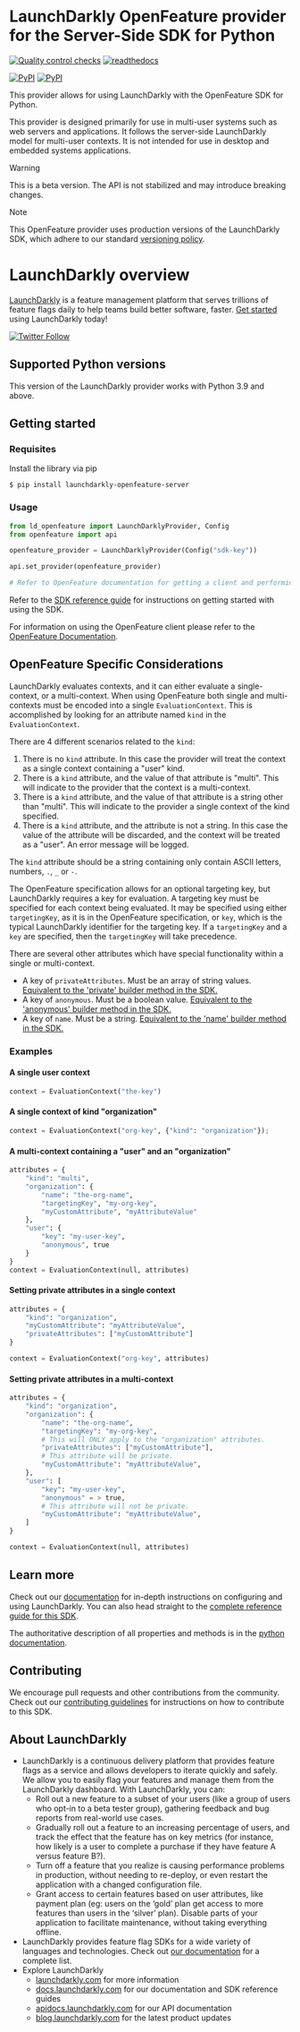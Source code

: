 # LaunchDarkly OpenFeature provider for the Server-Side SDK for Python

[![Quality control checks](https://github.com/launchdarkly/openfeature-python-server/actions/workflows/ci.yml/badge.svg)](https://github.com/launchdarkly/openfeature-python-server/actions/workflows/ci.yml)
[![readthedocs](https://readthedocs.org/projects/launchdarkly-openfeature-python-sdk/badge/)](https://launchdarkly-openfeature-python-sdk.readthedocs.io/en/latest/)

[![PyPI](https://img.shields.io/pypi/v/launchdarkly-openfeature-server.svg?maxAge=2592000)](https://pypi.python.org/pypi/launchdarkly-openfeature-server)
[![PyPI](https://img.shields.io/pypi/pyversions/launchdarkly-openfeature-server.svg)](https://pypi.python.org/pypi/launchdarkly-openfeature-server)

This provider allows for using LaunchDarkly with the OpenFeature SDK for Python.

This provider is designed primarily for use in multi-user systems such as web servers and applications. It follows the server-side LaunchDarkly model for multi-user contexts. It is not intended for use in desktop and embedded systems applications.

> [!WARNING]
> This is a beta version. The API is not stabilized and may introduce breaking changes.

> [!NOTE]
> This OpenFeature provider uses production versions of the LaunchDarkly SDK, which adhere to our standard [versioning policy](https://docs.launchdarkly.com/sdk/concepts/versioning).

# LaunchDarkly overview

[LaunchDarkly](https://www.launchdarkly.com) is a feature management platform that serves trillions of feature flags daily to help teams build better software, faster. [Get started](https://docs.launchdarkly.com/home/getting-started) using LaunchDarkly today!

[![Twitter Follow](https://img.shields.io/twitter/follow/launchdarkly.svg?style=social&label=Follow&maxAge=2592000)](https://twitter.com/intent/follow?screen_name=launchdarkly)

## Supported Python versions

This version of the LaunchDarkly provider works with Python 3.9 and above.

## Getting started

### Requisites

Install the library via pip

```shell
$ pip install launchdarkly-openfeature-server
```

### Usage

```python
from ld_openfeature import LaunchDarklyProvider, Config
from openfeature import api

openfeature_provider = LaunchDarklyProvider(Config("sdk-key"))

api.set_provider(openfeature_provider)

# Refer to OpenFeature documentation for getting a client and performing evaluations.
```

Refer to the [SDK reference guide](https://docs.launchdarkly.com/sdk/server-side/python) for instructions on getting started with using the SDK.

For information on using the OpenFeature client please refer to the [OpenFeature Documentation](https://docs.openfeature.dev/docs/reference/concepts/evaluation-api/).

## OpenFeature Specific Considerations

LaunchDarkly evaluates contexts, and it can either evaluate a single-context, or a multi-context. When using OpenFeature both single and multi-contexts must be encoded into a single `EvaluationContext`. This is accomplished by looking for an attribute named `kind` in the `EvaluationContext`.

There are 4 different scenarios related to the `kind`:
1. There is no `kind` attribute. In this case the provider will treat the context as a single context containing a "user" kind.
2. There is a `kind` attribute, and the value of that attribute is "multi". This will indicate to the provider that the context is a multi-context.
3. There is a `kind` attribute, and the value of that attribute is a string other than "multi". This will indicate to the provider a single context of the kind specified.
4. There is a `kind` attribute, and the attribute is not a string. In this case the value of the attribute will be discarded, and the context will be treated as a "user". An error message will be logged.

The `kind` attribute should be a string containing only contain ASCII letters, numbers, `.`, `_` or `-`.

The OpenFeature specification allows for an optional targeting key, but LaunchDarkly requires a key for evaluation. A targeting key must be specified for each context being evaluated. It may be specified using either `targetingKey`, as it is in the OpenFeature specification, or `key`, which is the typical LaunchDarkly identifier for the targeting key. If a `targetingKey` and a `key` are specified, then the `targetingKey` will take precedence.

There are several other attributes which have special functionality within a single or multi-context.
- A key of `privateAttributes`. Must be an array of string values. [Equivalent to the 'private' builder method in the SDK.](https://launchdarkly-python-sdk.readthedocs.io/en/latest/api-main.html#ldclient.ContextBuilder.private)
- A key of `anonymous`. Must be a boolean value.  [Equivalent to the 'anonymous' builder method in the SDK.](https://launchdarkly-python-sdk.readthedocs.io/en/latest/api-main.html#ldclient.ContextBuilder.anonymous)
- A key of `name`. Must be a string. [Equivalent to the 'name' builder method in the SDK.](https://launchdarkly-python-sdk.readthedocs.io/en/latest/api-main.html#ldclient.ContextBuilder.name)

### Examples

#### A single user context

```python
context = EvaluationContext("the-key")
```

#### A single context of kind "organization"

```python
context = EvaluationContext("org-key", {"kind": "organization"});
```

#### A multi-context containing a "user" and an "organization"

```python
attributes = {
    "kind": "multi",
    "organization": {
        "name": "the-org-name",
        "targetingKey", "my-org-key",
        "myCustomAttribute", "myAttributeValue"
    },
    "user": {
        "key": "my-user-key",
        "anonymous", true
    }
}
context = EvaluationContext(null, attributes)
```

#### Setting private attributes in a single context

```python
attributes = {
    "kind": "organization",
    "myCustomAttribute": "myAttributeValue",
    "privateAttributes": ["myCustomAttribute"]
}

context = EvaluationContext("org-key", attributes)
```

#### Setting private attributes in a multi-context

```python
attributes = {
    "kind": "organization",
    "organization": {
        "name": "the-org-name",
        "targetingKey": "my-org-key",
        # This will ONLY apply to the "organization" attributes.
        "privateAttributes": ["myCustomAttribute"],
        # This attribute will be private.
        "myCustomAttribute": "myAttributeValue",
    },
    "user": [
        "key": "my-user-key",
        "anonymous" = > true,
        # This attribute will not be private.
        "myCustomAttribute": "myAttributeValue",
    ]
}

context = EvaluationContext(null, attributes)
```

## Learn more

Check out our [documentation](http://docs.launchdarkly.com) for in-depth instructions on configuring and using LaunchDarkly. You can also head straight to the [complete reference guide for this SDK](https://docs.launchdarkly.com/sdk/server-side/python).

The authoritative description of all properties and methods is in the [python documentation](https://launchdarkly.github.io/python-server-sdk/).

## Contributing

We encourage pull requests and other contributions from the community. Check out our [contributing guidelines](CONTRIBUTING.md) for instructions on how to contribute to this SDK.

## About LaunchDarkly

* LaunchDarkly is a continuous delivery platform that provides feature flags as a service and allows developers to iterate quickly and safely. We allow you to easily flag your features and manage them from the LaunchDarkly dashboard.  With LaunchDarkly, you can:
    * Roll out a new feature to a subset of your users (like a group of users who opt-in to a beta tester group), gathering feedback and bug reports from real-world use cases.
    * Gradually roll out a feature to an increasing percentage of users, and track the effect that the feature has on key metrics (for instance, how likely is a user to complete a purchase if they have feature A versus feature B?).
    * Turn off a feature that you realize is causing performance problems in production, without needing to re-deploy, or even restart the application with a changed configuration file.
    * Grant access to certain features based on user attributes, like payment plan (eg: users on the ‘gold’ plan get access to more features than users in the ‘silver’ plan). Disable parts of your application to facilitate maintenance, without taking everything offline.
* LaunchDarkly provides feature flag SDKs for a wide variety of languages and technologies. Check out [our documentation](https://docs.launchdarkly.com/sdk) for a complete list.
* Explore LaunchDarkly
    * [launchdarkly.com](https://www.launchdarkly.com/ "LaunchDarkly Main Website") for more information
    * [docs.launchdarkly.com](https://docs.launchdarkly.com/  "LaunchDarkly Documentation") for our documentation and SDK reference guides
    * [apidocs.launchdarkly.com](https://apidocs.launchdarkly.com/  "LaunchDarkly API Documentation") for our API documentation
    * [blog.launchdarkly.com](https://blog.launchdarkly.com/  "LaunchDarkly Blog Documentation") for the latest product updates
